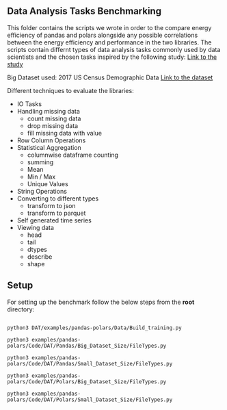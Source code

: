 <!-- # Pandas vs Polars: A Comparison of Energy Efficiency and Performance
---  -->

## Data Analysis Tasks Benchmarking
This folder contains the scripts we wrote in order to the compare energy efficiency of pandas and polars alongside any possible correlations between the energy efficiency and performance in the two libraries. The scripts contain differnt types of data analysis tasks commonly used by data scientists and the chosen tasks inspired by the following study: [Link to the study](https://ieeexplore.ieee.org/document/10174114)

Big Dataset used: 2017 US Census Demographic Data
[Link to the dataset](https://www.kaggle.com/datasets/muonneutrino/us-census-demographic-data)

Different techniques to evaluate the libraries: 
- IO Tasks
- Handling missing data 
    - count missing data 
    - drop missing data
    - fill missing data with value
- Row Column Operations
- Statistical Aggregation
    - columnwise dataframe counting
    - summing
    - Mean
    - Min / Max
    - Unique Values
- String Operations 
- Converting to different types
    - transform to json
    - transform to parquet
- Self generated time series 
- Viewing data 
    - head
    - tail
    - dtypes
    - describe
    - shape

<!-- <a name="setup"></a> -->
## Setup
For setting up the benchmark follow the below steps from the **root** directory:

```shell

python3 DAT/examples/pandas-polars/Data/Build_training.py

python3 examples/pandas-polars/Code/DAT/Pandas/Big_Dataset_Size/FileTypes.py 

python3 examples/pandas-polars/Code/DAT/Pandas/Small_Dataset_Size/FileTypes.py 

python3 examples/pandas-polars/Code/DAT/Polars/Big_Dataset_Size/FileTypes.py 

python3 examples/pandas-polars/Code/DAT/Polars/Small_Dataset_Size/FileTypes.py
